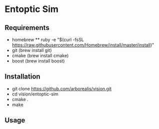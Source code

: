 # Entoptic Sim

## Requirements
* homebrew
** ruby -e "$(curl -fsSL https://raw.githubusercontent.com/Homebrew/install/master/install)" 
* git (brew install git)
* cmake (brew install cmake)
* boost (brew install boost)


## Installation
* git clone https://github.com/arborealis/vision.git
* cd vision/entoptic-sim
* cmake . 
* make


## Usage

